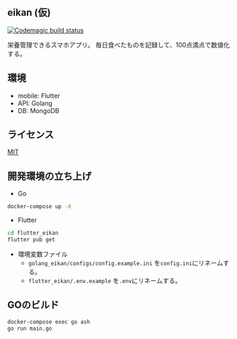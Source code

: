 ## eikan (仮)
[![Codemagic build status](https://api.codemagic.io/apps/60108cf2cb2f385f48eaa129/my-workflow/status_badge.svg)](https://codemagic.io/apps/60108cf2cb2f385f48eaa129)
[![<CircleCI>](https://circleci.com/gh/ksrnnb/eikan.svg?style=shield)](https://app.circleci.com/pipelines/github/ksrnnb/eikan)


栄養管理できるスマホアプリ。
毎日食べたものを記録して、100点満点で数値化する。

## 環境
- mobile: Flutter
- API: Golang
- DB: MongoDB

## ライセンス
[MIT](LICENSE.md)

## 開発環境の立ち上げ
- Go
```bash
docker-compose up -d
```
- Flutter
```bash
cd flutter_eikan
flutter pub get
```
- 環境変数ファイル
  - `golang_eikan/configs/config.example.ini` を`config.ini`にリネームする。
  - `flutter_eikan/.env.example` を`.env`にリネームする。

## GOのビルド
```bash
docker-compose exec go ash
go run main.go
```